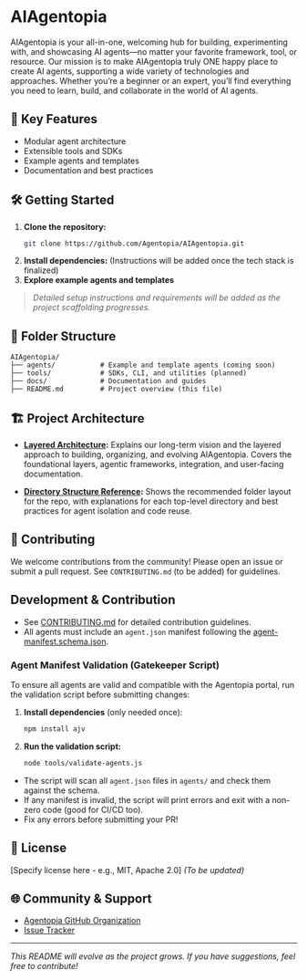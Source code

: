 # AIAgentopia

AIAgentopia is your all-in-one, welcoming hub for building, experimenting with, and showcasing AI agents—no matter your favorite framework, tool, or resource. Our mission is to make AIAgentopia truly ONE happy place to create AI agents, supporting a wide variety of technologies and approaches. Whether you’re a beginner or an expert, you’ll find everything you need to learn, build, and collaborate in the world of AI agents.

## 🚀 Key Features
- Modular agent architecture
- Extensible tools and SDKs
- Example agents and templates
- Documentation and best practices

## 🛠️ Getting Started
1. **Clone the repository:**
   ```bash
   git clone https://github.com/Agentopia/AIAgentopia.git
   ```
2. **Install dependencies:**
   (Instructions will be added once the tech stack is finalized)
3. **Explore example agents and templates**

> _Detailed setup instructions and requirements will be added as the project scaffolding progresses._

## 📁 Folder Structure
```
AIAgentopia/
├── agents/           # Example and template agents (coming soon)
├── tools/            # SDKs, CLI, and utilities (planned)
├── docs/             # Documentation and guides
├── README.md         # Project overview (this file)
```

## 🏗️ Project Architecture

- **[Layered Architecture](./docs/layered-architecture.md):**
  Explains our long-term vision and the layered approach to building, organizing, and evolving AIAgentopia. Covers the foundational layers, agentic frameworks, integration, and user-facing documentation.

- **[Directory Structure Reference](./docs/directory-structure.md):**
  Shows the recommended folder layout for the repo, with explanations for each top-level directory and best practices for agent isolation and code reuse.

## 🤝 Contributing
We welcome contributions from the community! Please open an issue or submit a pull request. See `CONTRIBUTING.md` (to be added) for guidelines.

## Development & Contribution

- See [CONTRIBUTING.md](./CONTRIBUTING.md) for detailed contribution guidelines.
- All agents must include an `agent.json` manifest following the [agent-manifest.schema.json](./agent-manifest.schema.json).

### Agent Manifest Validation (Gatekeeper Script)

To ensure all agents are valid and compatible with the Agentopia portal, run the validation script before submitting changes:

1. **Install dependencies** (only needed once):
   ```sh
   npm install ajv
   ```
2. **Run the validation script:**
   ```sh
   node tools/validate-agents.js
   ```

- The script will scan all `agent.json` files in `agents/` and check them against the schema.
- If any manifest is invalid, the script will print errors and exit with a non-zero code (good for CI/CD too).
- Fix any errors before submitting your PR!

## 📄 License
[Specify license here - e.g., MIT, Apache 2.0] _(To be updated)_

## 🌐 Community & Support
- [Agentopia GitHub Organization](https://github.com/Agentopia)
- [Issue Tracker](https://github.com/Agentopia/AIAgentopia/issues)

---

_This README will evolve as the project grows. If you have suggestions, feel free to contribute!_
